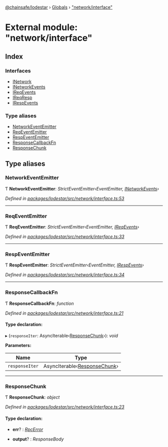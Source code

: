 [@chainsafe/lodestar](../README.md) › [Globals](../globals.md) › ["network/interface"](_network_interface_.md)

# External module: "network/interface"

## Index

### Interfaces

* [INetwork](../interfaces/_network_interface_.inetwork.md)
* [INetworkEvents](../interfaces/_network_interface_.inetworkevents.md)
* [IReqEvents](../interfaces/_network_interface_.ireqevents.md)
* [IReqResp](../interfaces/_network_interface_.ireqresp.md)
* [IRespEvents](../interfaces/_network_interface_.irespevents.md)

### Type aliases

* [NetworkEventEmitter](_network_interface_.md#networkeventemitter)
* [ReqEventEmitter](_network_interface_.md#reqeventemitter)
* [RespEventEmitter](_network_interface_.md#respeventemitter)
* [ResponseCallbackFn](_network_interface_.md#responsecallbackfn)
* [ResponseChunk](_network_interface_.md#responsechunk)

## Type aliases

###  NetworkEventEmitter

Ƭ **NetworkEventEmitter**: *StrictEventEmitter‹EventEmitter, [INetworkEvents](../interfaces/_network_interface_.inetworkevents.md)›*

*Defined in [packages/lodestar/src/network/interface.ts:53](https://github.com/ChainSafe/lodestar/blob/2fb982b/packages/lodestar/src/network/interface.ts#L53)*

___

###  ReqEventEmitter

Ƭ **ReqEventEmitter**: *StrictEventEmitter‹EventEmitter, [IReqEvents](../interfaces/_network_interface_.ireqevents.md)›*

*Defined in [packages/lodestar/src/network/interface.ts:33](https://github.com/ChainSafe/lodestar/blob/2fb982b/packages/lodestar/src/network/interface.ts#L33)*

___

###  RespEventEmitter

Ƭ **RespEventEmitter**: *StrictEventEmitter‹EventEmitter, [IRespEvents](../interfaces/_network_interface_.irespevents.md)›*

*Defined in [packages/lodestar/src/network/interface.ts:34](https://github.com/ChainSafe/lodestar/blob/2fb982b/packages/lodestar/src/network/interface.ts#L34)*

___

###  ResponseCallbackFn

Ƭ **ResponseCallbackFn**: *function*

*Defined in [packages/lodestar/src/network/interface.ts:21](https://github.com/ChainSafe/lodestar/blob/2fb982b/packages/lodestar/src/network/interface.ts#L21)*

#### Type declaration:

▸ (`responseIter`: AsyncIterable‹[ResponseChunk](_network_interface_.md#responsechunk)›): *void*

**Parameters:**

Name | Type |
------ | ------ |
`responseIter` | AsyncIterable‹[ResponseChunk](_network_interface_.md#responsechunk)› |

___

###  ResponseChunk

Ƭ **ResponseChunk**: *object*

*Defined in [packages/lodestar/src/network/interface.ts:23](https://github.com/ChainSafe/lodestar/blob/2fb982b/packages/lodestar/src/network/interface.ts#L23)*

#### Type declaration:

* **err**? : *[RpcError](../classes/_network_error_.rpcerror.md)*

* **output**? : *ResponseBody*
